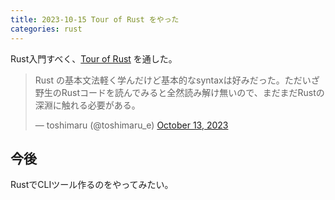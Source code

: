 ```yaml
---
title: 2023-10-15 Tour of Rust をやった
categories: rust
---
```


Rust入門すべく、[Tour of Rust](https://tourofrust.com/) を通した。

<blockquote class="twitter-tweet"><p lang="ja" dir="ltr">Rust の基本文法軽く学んだけど基本的なsyntaxは好みだった。ただいざ野生のRustコードを読んでみると全然読み解け無いので、まだまだRustの深淵に触れる必要がある。</p>&mdash; toshimaru (@toshimaru_e) <a href="https://twitter.com/toshimaru_e/status/1712667569780666803?ref_src=twsrc%5Etfw">October 13, 2023</a></blockquote> <script async src="https://platform.twitter.com/widgets.js" charset="utf-8"></script>

## 今後

RustでCLIツール作るのをやってみたい。
